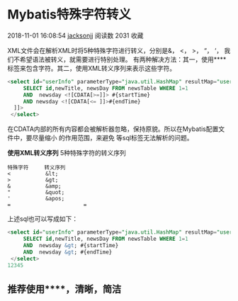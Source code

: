 # Mybatis特殊字符转义

2018-11-01 16:08:54 [jacksonjj](https://me.csdn.net/userlhj) 阅读数 2031 收藏

**<![CDATA[ ]]>**

XML文件会在解析XML时将5种特殊字符进行转义，分别是&， <， >， “， ‘， 我们不希望语法被转义，就需要进行特别处理。
有两种解决方法：其一，使用**<![CDATA[ ]]>**标签来包含字符。其二，使用XML转义序列来表示这些字符。

```sql
<select id="userInfo" parameterType="java.util.HashMap" resultMap="user">   
     SELECT id,newTitle, newsDay FROM newsTable WHERE 1=1  
     AND  newsday <![CDATA[>=]]> #{startTime}
     AND newsday <![CDATA[<= ]]>#{endTime}  
  ]]>  
 </select>
```

在CDATA内部的所有内容都会被解析器忽略，保持原貌。所以在Mybatis配置文件中，要尽量缩小 <![CDATA[ ]]>的作用范围，来避免 等sql标签无法解析的问题。

**使用XML转义序列**
5种特殊字符的转义序列

```
特殊字符     转义序列
<           &lt;
>           &gt;
&           &amp;
"           &quot;
'           &apos;
=						=
```

上述sql也可以写成如下：

```sql
<select id="userInfo" parameterType="java.util.HashMap" resultMap="user">   
     SELECT id,newTitle, newsDay FROM newsTable WHERE 1=1  
     AND  newsday &gt; #{startTime}
     AND  newsday &gt; #{endTime}  
 </select>  
12345
```

## 推荐使用**<![CDATA[ ]]>**，清晰，简洁
